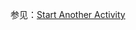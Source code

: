 参见：[Start Another Activity](https://developer.android.com/training/basics/firstapp/starting-activity.html)
